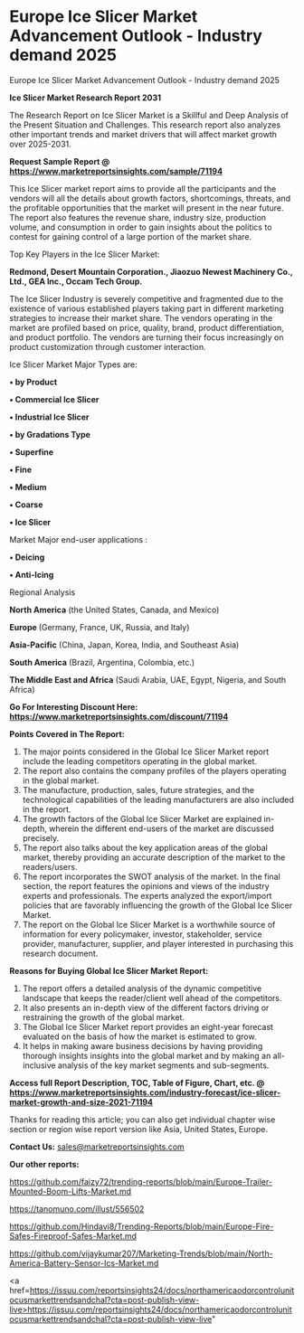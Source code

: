 # Europe Ice Slicer Market Advancement Outlook - Industry demand 2025
Europe Ice Slicer Market Advancement Outlook - Industry demand 2025

<strong>Ice Slicer Market Research Report 2031</strong>

The Research Report on Ice Slicer Market is a Skillful and Deep Analysis of the Present Situation and Challenges. This research report also analyzes other important trends and market drivers that will affect market growth over 2025-2031.

<strong>Request Sample Report @ <a href=https://www.marketreportsinsights.com/sample/71194>https://www.marketreportsinsights.com/sample/71194</a></strong>

This Ice Slicer market report aims to provide all the participants and the vendors will all the details about growth factors, shortcomings, threats, and the profitable opportunities that the market will present in the near future. The report also features the revenue share, industry size, production volume, and consumption in order to gain insights about the politics to contest for gaining control of a large portion of the market share.

Top Key Players in the Ice Slicer Market:

<strong>Redmond, Desert Mountain Corporation., Jiaozuo Newest Machinery Co., Ltd., GEA Inc., Occam Tech Group.</strong>

The Ice Slicer Industry is severely competitive and fragmented due to the existence of various established players taking part in different marketing strategies to increase their market share. The vendors operating in the market are profiled based on price, quality, brand, product differentiation, and product portfolio. The vendors are turning their focus increasingly on product customization through customer interaction.

Ice Slicer Market Major Types are:

<strong>• by Product

• Commercial Ice Slicer

• Industrial Ice Slicer

• by Gradations Type

• Superfine

• Fine

• Medium

• Coarse

• Ice Slicer</strong>

Market Major end-user applications :

<strong>• Deicing

• Anti-Icing</strong>

Regional Analysis

</u><strong><b>North America</b></strong> (the United States, Canada, and Mexico)

<strong><b>Europe </b></strong>(Germany, France, UK, Russia, and Italy)

<strong><b>Asia-Pacific</b></strong> (China, Japan, Korea, India, and Southeast Asia)

<strong><b>South America</b></strong> (Brazil, Argentina, Colombia, etc.)

<strong><b>The Middle East and Africa</b></strong> (Saudi Arabia, UAE, Egypt, Nigeria, and South Africa)

<strong>Go For Interesting Discount Here: <a href=https://www.marketreportsinsights.com/discount/71194>https://www.marketreportsinsights.com/discount/71194</a></strong>

<strong>Points Covered in The Report:</strong>
<ol>
  <li>The major points considered in the Global Ice Slicer Market report include the leading competitors operating in the global market.</li>
  <li>The report also contains the company profiles of the players operating in the global market.</li>
  <li>The manufacture, production, sales, future strategies, and the technological capabilities of the leading manufacturers are also included in the report.</li>
  <li>The growth factors of the Global Ice Slicer Market are explained in-depth, wherein the different end-users of the market are discussed precisely.</li>
  <li>The report also talks about the key application areas of the global market, thereby providing an accurate description of the market to the readers/users.</li>
  <li>The report incorporates the SWOT analysis of the market. In the final section, the report features the opinions and views of the industry experts and professionals. The experts analyzed the export/import policies that are favorably influencing the growth of the Global Ice Slicer Market.</li>
  <li>The report on the Global Ice Slicer Market is a worthwhile source of information for every policymaker, investor, stakeholder, service provider, manufacturer, supplier, and player interested in purchasing this research document.</li>
</ol>
<strong>Reasons for Buying Global Ice Slicer Market Report:</strong>

<ol>
  <li>The report offers a detailed analysis of the dynamic competitive landscape that keeps the reader/client well ahead of the competitors.</li>
  <li>It also presents an in-depth view of the different factors driving or restraining the growth of the global market.</li>
  <li>The Global Ice Slicer Market report provides an eight-year forecast evaluated on the basis of how the market is estimated to grow.</li>
  <li>It helps in making aware business decisions by having providing thorough insights insights into the global market and by making an all-inclusive analysis of the key market segments and sub-segments.</li>
</ol>
<strong>Access full Report Description, TOC, Table of Figure, Chart, etc. @ <a href=https://www.marketreportsinsights.com/industry-forecast/ice-slicer-market-growth-and-size-2021-71194>https://www.marketreportsinsights.com/industry-forecast/ice-slicer-market-growth-and-size-2021-71194</a></strong>


Thanks for reading this article; you can also get individual chapter wise section or region wise report version like Asia, United States, Europe.

<strong>Contact Us:</strong>
sales@marketreportsinsights.com

<strong>Our other reports:</strong>

<a href=https://github.com/faizy72/trending-reports/blob/main/Europe-Trailer-Mounted-Boom-Lifts-Market.md>https://github.com/faizy72/trending-reports/blob/main/Europe-Trailer-Mounted-Boom-Lifts-Market.md</a>

<a href=https://tanomuno.com/illust/556502>https://tanomuno.com/illust/556502</a>

<a href=https://github.com/Hindavi8/Trending-Reports/blob/main/Europe-Fire-Safes-Fireproof-Safes-Market.md>https://github.com/Hindavi8/Trending-Reports/blob/main/Europe-Fire-Safes-Fireproof-Safes-Market.md</a>

<a href=https://github.com/vijaykumar207/Marketing-Trends/blob/main/North-America-Battery-Sensor-Ics-Market.md>https://github.com/vijaykumar207/Marketing-Trends/blob/main/North-America-Battery-Sensor-Ics-Market.md</a>

<a href=https://issuu.com/reportsinsights24/docs/northamericaodorcontrolunitocusmarkettrendsandchal?cta=post-publish-view-live>https://issuu.com/reportsinsights24/docs/northamericaodorcontrolunitocusmarkettrendsandchal?cta=post-publish-view-live</a>"
